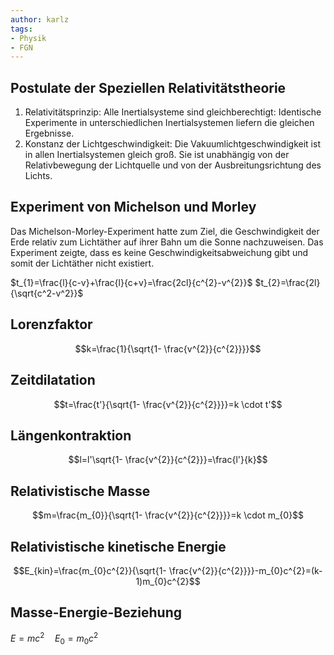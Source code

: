 ```yaml
---
author: karlz
tags:
- Physik
- FGN
---
```


## Postulate der Speziellen Relativitätstheorie

1. Relativitätsprinzip: Alle Inertialsysteme sind gleichberechtigt: Identische Experimente in unterschiedlichen Inertialsystemen liefern die gleichen Ergebnisse.
2. Konstanz der Lichtgeschwindigkeit: Die Vakuumlichtgeschwindigkeit ist in allen Inertialsystemen gleich groß. Sie ist unabhängig von der Relativbewegung der Lichtquelle und von der Ausbreitungsrichtung des Lichts.

## Experiment von Michelson und Morley

Das Michelson-Morley-Experiment hatte zum Ziel, die Geschwindigkeit der Erde relativ zum Lichtäther auf ihrer Bahn um die Sonne nachzuweisen. Das Experiment zeigte, dass es keine Geschwindigkeitsabweichung gibt und somit der Lichtäther nicht existiert.

$t_{1}=\frac{l}{c-v}+\frac{l}{c+v}=\frac{2cl}{c^{2}-v^{2}}$
$t_{2}=\frac{2l}{\sqrt{c^2-v^2}}$

## Lorenzfaktor

$$k=\frac{1}{\sqrt{1- \frac{v^{2}}{c^{2}}}}$$

## Zeitdilatation

$$t=\frac{t'}{\sqrt{1- \frac{v^{2}}{c^{2}}}}=k \cdot t'$$

## Längenkontraktion

$$l=l'\sqrt{1- \frac{v^{2}}{c^{2}}}=\frac{l'}{k}$$

## Relativistische Masse

$$m=\frac{m_{0}}{\sqrt{1- \frac{v^{2}}{c^{2}}}}=k \cdot m_{0}$$

## Relativistische kinetische Energie

$$E_{kin}=\frac{m_{0}c^{2}}{\sqrt{1- \frac{v^{2}}{c^{2}}}}-m_{0}c^{2}=(k-1)m_{0}c^{2}$$

## Masse-Energie-Beziehung

$E=mc^{2}\quad E_{0}=m_{0}c^{2}$